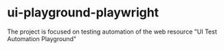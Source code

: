 # ui-playground-playwright
The project is focused on testing automation of the web resource "UI Test Automation Playground"
